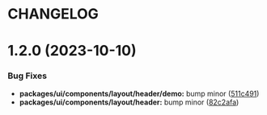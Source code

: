 # CHANGELOG

# 1.2.0 (2023-10-10)


### Bug Fixes

* **packages/ui/components/layout/header/demo:** bump minor ([511c491](https://github.mpi-internal.com/scmspain/frontend-all--pet-project-skeleton/commit/511c49195a4237df6ba598a93036822b34c70cda))
* **packages/ui/components/layout/header:** bump minor ([82c2afa](https://github.mpi-internal.com/scmspain/frontend-all--pet-project-skeleton/commit/82c2afa123f57d28203884028ef903e128fddebb))



